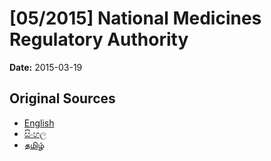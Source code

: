 # [05/2015] National Medicines Regulatory Authority

**Date:** 2015-03-19

## Original Sources

- [English](https://documents.gov.lk/view/acts/2015/3/05-2015_E.pdf)
- [සිංහල](https://documents.gov.lk/view/acts/2015/3/05-2015_S.pdf)
- [தமிழ்](https://documents.gov.lk/view/acts/2015/3/05-2015_T.pdf)
